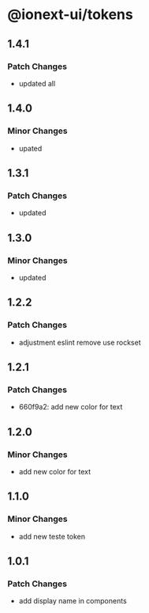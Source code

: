 # @ionext-ui/tokens

## 1.4.1

### Patch Changes

- updated all

## 1.4.0

### Minor Changes

- upated

## 1.3.1

### Patch Changes

- updated

## 1.3.0

### Minor Changes

- updated

## 1.2.2

### Patch Changes

- adjustment eslint remove use rockset

## 1.2.1

### Patch Changes

- 660f9a2: add new color for text

## 1.2.0

### Minor Changes

- add new color for text

## 1.1.0

### Minor Changes

- add new teste token

## 1.0.1

### Patch Changes

- add display name in components
